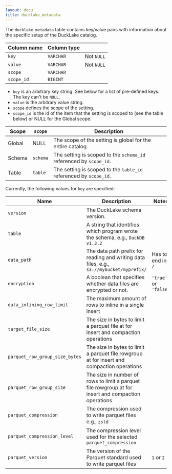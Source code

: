 ```yaml
---
layout: docu
title: ducklake_metadata
---
```


The `ducklake_metadata` table contains key/value pairs with information about the specific setup of the DuckLake catalog.

| Column name | Column type |             |
| ----------- | ----------- | ----------- |
| `key`       | `VARCHAR`   | Not `NULL`  |
| `value`     | `VARCHAR`   | Not `NULL`  |
| `scope`       | `VARCHAR`   |   |
| `scope_id`     | `BIGINT`   |   |

- `key` is an arbitrary key string. See below for a list of pre-defined keys. The key can't be `NULL`.
- `value` is the arbitrary value string.
- `scope` defines the scope of the setting.
- `scope_id` is the id of the item that the setting is scoped to (see the table below) or NULL for the Global scope.

| Scope          | `scope` | Description                                                            |
| -------------- | ------- | ---------------------------------------------------------------------- |
| Global         | NULL    | The scope of the setting is global for the entire catalog.             |
| Schema         | `schema`| The setting is scoped to the `schema_id` referenced by `scope_id`.     |
| Table          | `table` | The setting is scoped to the `table_id` referenced by `scope_id`.      |

Currently, the following values for `key` are specified:

| Name             | Description                                                                               | Notes              | Scope(s)      |
| ---------------- | ----------------------------------------------------------------------------------------- | ------------------ | ----------- |
| `version`        | The DuckLake schema version.                                                              |                    | Global      |
| `table`          | A string that identifies which program wrote the schema, e.g., `DuckDB v1.3.2`            |                    | Global      |
| `data_path`      | The data path prefix for reading and writing data files, e.g., `s3://mybucket/myprefix/`  | Has to end in `/`  | Global      |
| `encryption`     | A boolean that specifies whether data files are encrypted or not.  | `'true'` or `'false'`  | Global      |
| `data_inlining_row_limit`      | The maximum amount of rows to inline in a single insert    |   | Global, Schema or Table      |
| `target_file_size`      | The size in bytes to limit a parquet file at for insert and compaction operations   |   | Global, Schema or Table      |
| `parquet_row_group_size_bytes` | The size in bytes to limit a parquet file rowgroup at for insert and compaction operations | | Global, Schema or Table |
| `parquet_row_group_size` | The size in number of rows to limit a parquet file rowgroup at for insert and compaction operations | | Global, Schema or Table |
| `parquet_compression` | The compression used to write parquet files e.g., `zstd` | | Global, Schema or Table |
| `parquet_compression_level` | The compression level used for the selected `parquet_compression` | | Global, Schema or Table |
| `parquet_version` | The version of the Parquet standard used to write parquet files | `1` or `2` | Global, Schema or Table |
